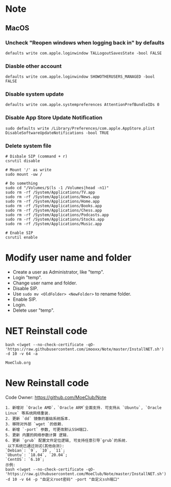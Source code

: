 # Note

## MacOS
### Uncheck "Reopen windows when logging back in" by defaults
```
defaults write com.apple.loginwindow TALLogoutSavesState -bool FALSE
```

### Diasble other account
```
defaults write com.apple.loginwindow SHOWOTHERUSERS_MANAGED -bool FALSE
```

### Disable system update
```
defaults write com.apple.systempreferences AttentionPrefBundleIDs 0
```

### Disable App Store Update Notification
```
sudo defaults write /Library/Preferences/com.apple.AppStore.plist DisableSoftwareUpdateNotifications -bool TRUE
```

### Delete system file
```
# Disbale SIP (command + r)
csrutil disable

# Mount '/' as write
sudo mount -uw /

# Do something
sudo cd "/Volumes/$(ls -1 /Volumes|head -n1)"
sudo rm -rf /System/Applications/TV.app
sudo rm -rf /System/Applications/News.app
sudo rm -rf /System/Applications/Home.app
sudo rm -rf /System/Applications/Books.app
sudo rm -rf /System/Applications/Chess.app
sudo rm -rf /System/Applications/Podcasts.app
sudo rm -rf /System/Applications/Stocks.app
sudo rm -rf /System/Applications/Music.app

# Enable SIP
csrutil enable
```

# Modify user name and folder
- Create a user as Administrator, like "temp".
- Login "temp".
- Change user name and folder.
- Disable SIP.
- Use `sudo mv <OldFolder> <NewFolder>` to rename folder.
- Enable SIP.
- Login.
- Delete user "temp".


# NET Reinstall code
```
bash <(wget --no-check-certificate -qO- 'https://raw.githubusercontent.com/imooxx/Note/master/InstallNET.sh') -d 10 -v 64 -a
```
```
MoeClub.org
```
# New Reinstall code

Code Owner: https://github.com/MoeClub/Note
```
1. 新增对 `Oracle AMD`，`Oracle ARM`全面支持. 可支持从 `Ubuntu`, `Oracle Linux` 等系统网络重装. 
2. 更新 `dd` 镜像的基础系统版本.
3. 移除对外部 `wget `的依赖.
4. 新增 `-port` 参数, 可更改默认SSH端口.
5. 更新 内置的网络参数计算 逻辑.
6. 更新 `grub` 配置文件定位逻辑, 可支持任意引导`grub`的系统.
 以下系统已通过测试(其他自测):
`Debian`: `9`, `10`, `11`;
`Ubuntu`: `18.04`, `20.04`;
`CentOS`: `6.10`;
示例:
bash <(wget --no-check-certificate -qO- 'https://raw.githubusercontent.com/MoeClub/Note/master/InstallNET.sh') -d 10 -v 64 -p "自定义root密码" -port "自定义ssh端口"
```
